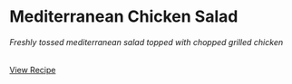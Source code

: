 Mediterranean Chicken Salad
===
###### Freshly tossed mediterranean salad topped with chopped grilled chicken
<a target="_blank" href="https://www.delish.com/cooking/recipe-ideas/a21097616/grilled-chicken-salad-recipe/" class="btn btn-primary">View Recipe</a>
